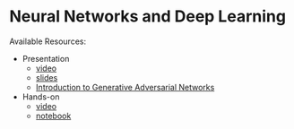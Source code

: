 # Neural Networks and Deep Learning
Available Resources:
* Presentation
	* [video](https://dlmultimedia.esa.int/download/public/videos/2048/03/008/4803_008_AR_EN.mp4)
	* [slides](https://github.com/jmartinezheras/2018-MachineLearning-Lectures-ESA/blob/master/4_NN-DeepLearning/4_NN-DeepLearning.pdf)
	* [Introduction to Generative Adversarial Networks](https://github.com/jmartinezheras/2018-MachineLearning-Lectures-ESA/blob/master/4_NN-DeepLearning/4_GANs_Intro.pdf)
* Hands-on
	* [video](https://dlmultimedia.esa.int/download/public/videos/2048/03/007/4803_007_AR_EN.mp4)
	* [notebook](https://github.com/jmartinezheras/2018-MachineLearning-Lectures-ESA/blob/master/4_NN-DeepLearning/4_HandWrittenRecognition-CNN.ipynb)
